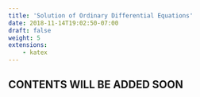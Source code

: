 ```yaml
---
title: 'Solution of Ordinary Differential Equations'
date: 2018-11-14T19:02:50-07:00
draft: false
weight: 5
extensions:
    - katex
---
```


## CONTENTS WILL BE ADDED SOON

